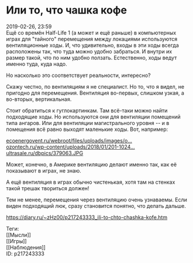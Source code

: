 Или то, что чашка кофе
=======================

   
 2019-02-26, 23:59   
  Ещё со времён Half-Life 1 (а может и ещё раньше) в компьютерных играх для "тайного" перемещения между локациями используются вентиляционные ходы. И, что удивительно, входы в эти ходы всегда расположены так, что туда можно удобно забраться. И внутри их размер такой, что по ним удобно ползать. Естественно, ходы ведут именно туда, куда надо.   
   
 Но насколько это соответствует реальности, интересно?   
   
 Скажу честно, по вентиляциям я не специалист. Но то, что я видел, не пригодно для перемещения. Вентиляция во-первых, слишком узкая, а во-вторых, вертикальная.   
   
 Стоит обратиться к гуглокартинкам. Там всё-таки можно найти подходящие ходы. Но используются они для вентиляции помещений типа ангаров. Или для вентиляции магистрального уровня -- и в помещения всё равно выходят маленькие ходы. Вот, например:   
   
  [ecoenergovent.ru/webroot/files/uploads/images/o...](pics/osnovnye-trebovaniya-k-sistemam-ventilyacii-4.jpg)    
  [ozontech.ru/wp-content/uploads/2018/01/201-1024...](pics/201-1024x614.jpg)    
  [ultrasale.ru/dbpics/379063.JPG](pics/379063.JPG)    
   
 Может, конечно, в Америке вентиляцию делают именно так, как её показывают в играх, не знаю.   
   
  А ещё вентиляция в играх обычно чистенькая, хотя там на стенках такой трешак твориться должен!    
   
 Тем не менее, перемещения через вентиляцию очень узнаваемы. Если виден подходящий люк, сразу становится понятно, что делать дальше.   
    
 <https://diary.ru/~zHz00/p217243333_ili-to-chto-chashka-kofe.htm>   
   
 Теги:   
 [[Мысли]]   
 [[Игры]]   
 [[Наблюдения]]   
 ID: p217243333